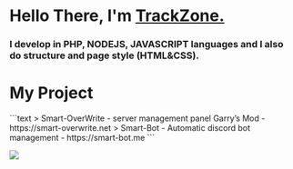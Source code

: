 <h1 align="left"><strong> Hello There, I'm <a href="https://smart-bot.me">TrackZone.</a></strong></h1>
<h3 align="left">
  <strong>I develop in PHP, NODEJS, JAVASCRIPT languages and I also do structure and page style (HTML&CSS).</strong>
</h3>
<h1 align="left"><strong> My Project</strong></h1>
```text
> Smart-OverWrite - server management panel Garry’s Mod - https://smart-overwrite.net
> Smart-Bot - Automatic discord bot management - https://smart-bot.me
```

![](https://visitor-badge.glitch.me/badge?page_id=TrackZoneV2)
